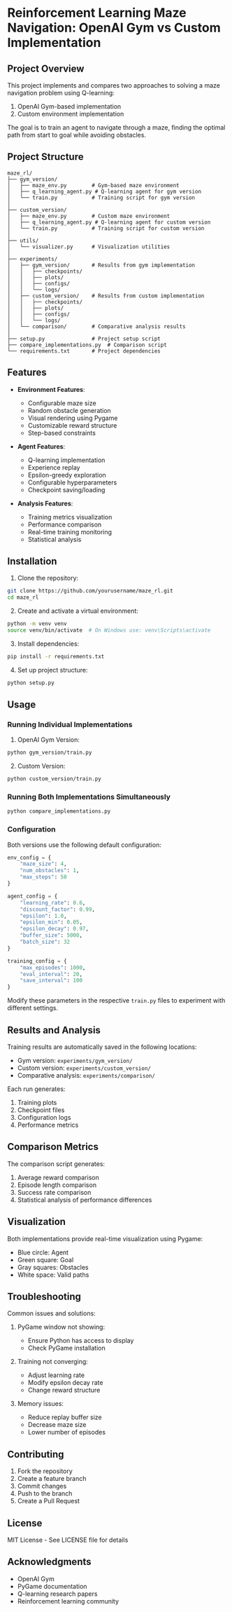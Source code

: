 # Reinforcement Learning Maze Navigation: OpenAI Gym vs Custom Implementation

## Project Overview
This project implements and compares two approaches to solving a maze navigation problem using Q-learning:
1. OpenAI Gym-based implementation
2. Custom environment implementation

The goal is to train an agent to navigate through a maze, finding the optimal path from start to goal while avoiding obstacles.

## Project Structure
```
maze_rl/
├── gym_version/
│   ├── maze_env.py        # Gym-based maze environment
│   ├── q_learning_agent.py # Q-learning agent for gym version
│   └── train.py           # Training script for gym version
│
├── custom_version/
│   ├── maze_env.py        # Custom maze environment
│   ├── q_learning_agent.py # Q-learning agent for custom version
│   └── train.py           # Training script for custom version
│
├── utils/
│   └── visualizer.py      # Visualization utilities
│
├── experiments/
│   ├── gym_version/       # Results from gym implementation
│   │   ├── checkpoints/
│   │   ├── plots/
│   │   ├── configs/
│   │   └── logs/
│   ├── custom_version/    # Results from custom implementation
│   │   ├── checkpoints/
│   │   ├── plots/
│   │   ├── configs/
│   │   └── logs/
│   └── comparison/        # Comparative analysis results
│
├── setup.py               # Project setup script
├── compare_implementations.py  # Comparison script
└── requirements.txt       # Project dependencies
```

## Features
- **Environment Features**:
  - Configurable maze size
  - Random obstacle generation
  - Visual rendering using Pygame
  - Customizable reward structure
  - Step-based constraints

- **Agent Features**:
  - Q-learning implementation
  - Experience replay
  - Epsilon-greedy exploration
  - Configurable hyperparameters
  - Checkpoint saving/loading

- **Analysis Features**:
  - Training metrics visualization
  - Performance comparison
  - Real-time training monitoring
  - Statistical analysis

## Installation

1. Clone the repository:
```bash
git clone https://github.com/yourusername/maze_rl.git
cd maze_rl
```

2. Create and activate a virtual environment:
```bash
python -m venv venv
source venv/bin/activate  # On Windows use: venv\Scripts\activate
```

3. Install dependencies:
```bash
pip install -r requirements.txt
```

4. Set up project structure:
```bash
python setup.py
```

## Usage

### Running Individual Implementations

1. OpenAI Gym Version:
```bash
python gym_version/train.py
```

2. Custom Version:
```bash
python custom_version/train.py
```

### Running Both Implementations Simultaneously
```bash
python compare_implementations.py
```

### Configuration

Both versions use the following default configuration:

```python
env_config = {
    "maze_size": 4,
    "num_obstacles": 1,
    "max_steps": 50
}

agent_config = {
    "learning_rate": 0.6,
    "discount_factor": 0.99,
    "epsilon": 1.0,
    "epsilon_min": 0.05,
    "epsilon_decay": 0.97,
    "buffer_size": 5000,
    "batch_size": 32
}

training_config = {
    "max_episodes": 1000,
    "eval_interval": 20,
    "save_interval": 100
}
```

Modify these parameters in the respective `train.py` files to experiment with different settings.

## Results and Analysis

Training results are automatically saved in the following locations:
- Gym version: `experiments/gym_version/`
- Custom version: `experiments/custom_version/`
- Comparative analysis: `experiments/comparison/`

Each run generates:
1. Training plots
2. Checkpoint files
3. Configuration logs
4. Performance metrics

## Comparison Metrics

The comparison script generates:
1. Average reward comparison
2. Episode length comparison
3. Success rate comparison
4. Statistical analysis of performance differences

## Visualization

Both implementations provide real-time visualization using Pygame:
- Blue circle: Agent
- Green square: Goal
- Gray squares: Obstacles
- White space: Valid paths

## Troubleshooting

Common issues and solutions:

1. PyGame window not showing:
   - Ensure Python has access to display
   - Check PyGame installation

2. Training not converging:
   - Adjust learning rate
   - Modify epsilon decay rate
   - Change reward structure

3. Memory issues:
   - Reduce replay buffer size
   - Decrease maze size
   - Lower number of episodes

## Contributing

1. Fork the repository
2. Create a feature branch
3. Commit changes
4. Push to the branch
5. Create a Pull Request

## License

MIT License - See LICENSE file for details

## Acknowledgments

- OpenAI Gym
- PyGame documentation
- Q-learning research papers
- Reinforcement learning community